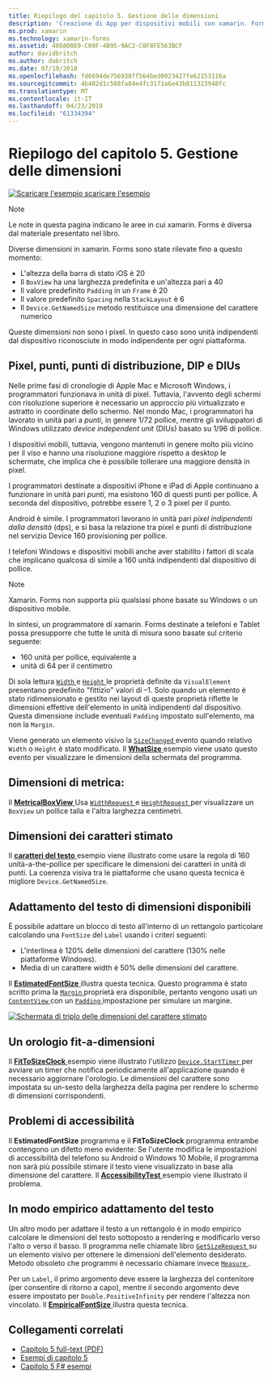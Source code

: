 ```yaml
---
title: Riepilogo del capitolo 5. Gestione delle dimensioni
description: 'Creazione di App per dispositivi mobili con xamarin. Forms: Riepilogo del capitolo 5. Gestione delle dimensioni'
ms.prod: xamarin
ms.technology: xamarin-forms
ms.assetid: 486800E9-C09F-4B95-9AC2-C0F8FE563BCF
author: davidbritch
ms.author: dabritch
ms.date: 07/19/2018
ms.openlocfilehash: fd6694de756938ff564bed0923427fe62153116a
ms.sourcegitcommit: 4b402d1c508fa84e4fc3171a6e43b811323948fc
ms.translationtype: MT
ms.contentlocale: it-IT
ms.lasthandoff: 04/23/2019
ms.locfileid: "61334394"
---
```

# <a name="summary-of-chapter-5-dealing-with-sizes"></a>Riepilogo del capitolo 5. Gestione delle dimensioni

[![Scaricare l'esempio](~/media/shared/download.png) scaricare l'esempio](https://github.com/xamarin/xamarin-forms-book-samples/tree/master/Chapter05)

> [!NOTE]
> Le note in questa pagina indicano le aree in cui xamarin. Forms è diversa dal materiale presentato nel libro.

Diverse dimensioni in xamarin. Forms sono state rilevate fino a questo momento:

- L'altezza della barra di stato iOS è 20
- Il `BoxView` ha una larghezza predefinita e un'altezza pari a 40
- Il valore predefinito `Padding` in un `Frame` è 20
- Il valore predefinito `Spacing` nella `StackLayout` è 6
- Il `Device.GetNamedSize` metodo restituisce una dimensione del carattere numerico

Queste dimensioni non sono i pixel. In questo caso sono unità indipendenti dal dispositivo riconosciute in modo indipendente per ogni piattaforma.

## <a name="pixels-points-dps-dips-and-dius"></a>Pixel, punti, punti di distribuzione, DIP e DIUs

Nelle prime fasi di cronologie di Apple Mac e Microsoft Windows, i programmatori funzionava in unità di pixel. Tuttavia, l'avvento degli schermi con risoluzione superiore è necessario un approccio più virtualizzato e astratto in coordinate dello schermo. Nel mondo Mac, i programmatori ha lavorato in unità pari a *punti*, in genere 1/72 pollice, mentre gli sviluppatori di Windows utilizzato *device independent unit* (DIUs) basato su 1/96 di pollice.

I dispositivi mobili, tuttavia, vengono mantenuti in genere molto più vicino per il viso e hanno una risoluzione maggiore rispetto a desktop le schermate, che implica che è possibile tollerare una maggiore densità in pixel.

I programmatori destinate a dispositivi iPhone e iPad di Apple continuano a funzionare in unità pari *punti*, ma esistono 160 di questi punti per pollice. A seconda del dispositivo, potrebbe essere 1, 2 o 3 pixel per il punto.

Android è simile. I programmatori lavorano in unità pari *pixel indipendenti dalla densità* (dps), e si basa la relazione tra pixel e punti di distribuzione nel servizio Device 160 provisioning per pollice.

I telefoni Windows e dispositivi mobili anche aver stabilito i fattori di scala che implicano qualcosa di simile a 160 unità indipendenti dal dispositivo di pollice.

> [!NOTE]
> Xamarin. Forms non supporta più qualsiasi phone basate su Windows o un dispositivo mobile.

In sintesi, un programmatore di xamarin. Forms destinate a telefoni e Tablet possa presupporre che tutte le unità di misura sono basate sul criterio seguente:

- 160 unità per pollice, equivalente a
- unità di 64 per il centimetro

Di sola lettura [ `Width` ](xref:Xamarin.Forms.VisualElement.Width) e [ `Height` ](xref:Xamarin.Forms.VisualElement.Height) le proprietà definite da `VisualElement` presentano predefinito "fittizio" valori di &ndash;1. Solo quando un elemento è stato ridimensionato e gestito nei layout di queste proprietà riflette le dimensioni effettive dell'elemento in unità indipendenti dal dispositivo. Questa dimensione include eventuali `Padding` impostato sull'elemento, ma non la `Margin`.

Viene generato un elemento visivo la [ `SizeChanged` ](xref:Xamarin.Forms.VisualElement.SizeChanged) evento quando relativo `Width` o `Height` è stato modificato. Il [ **WhatSize** ](https://github.com/xamarin/xamarin-forms-book-samples/tree/master/Chapter05/WhatSize) esempio viene usato questo evento per visualizzare le dimensioni della schermata del programma.

## <a name="metrical-sizes"></a>Dimensioni di metrica:

Il [ **MetricalBoxView** ](https://github.com/xamarin/xamarin-forms-book-samples/tree/master/Chapter05/MetricalBoxView) Usa [ `WidthRequest` ](xref:Xamarin.Forms.VisualElement.WidthRequest) e [ `HeightRequest` ](xref:Xamarin.Forms.VisualElement.HeightRequest) per visualizzare un `BoxView` un pollice talla e l'altra larghezza centimetri.

## <a name="estimated-font-sizes"></a>Dimensioni dei caratteri stimato

Il [ **caratteri del testo** ](https://github.com/xamarin/xamarin-forms-book-samples/tree/master/Chapter05/FontSizes) esempio viene illustrato come usare la regola di 160 unità-a-the-pollice per specificare le dimensioni dei caratteri in unità di punti. La coerenza visiva tra le piattaforme che usano questa tecnica è migliore `Device.GetNamedSize`.

## <a name="fitting-text-to-available-size"></a>Adattamento del testo di dimensioni disponibili

È possibile adattare un blocco di testo all'interno di un rettangolo particolare calcolando una `FontSize` del `Label` usando i criteri seguenti:

- L'interlinea è 120% delle dimensioni del carattere (130% nelle piattaforme Windows).
- Media di un carattere width è 50% delle dimensioni del carattere.

Il [ **EstimatedFontSize** ](https://github.com/xamarin/xamarin-forms-book-samples/tree/master/Chapter05/EstimatedFontSize) illustra questa tecnica. Questo programma è stato scritto prima la [ `Margin` ](xref:Xamarin.Forms.View.Margin) proprietà era disponibile, pertanto vengono usati un [ `ContentView` ](xref:Xamarin.Forms.ContentView) con un [ `Padding` ](xref:Xamarin.Forms.Layout.Padding) impostazione per simulare un margine.

[![Schermata di triplo delle dimensioni del carattere stimato](images/ch05fg07-small.png "testo adatta alle dimensioni disponibili")](images/ch05fg07-large.png#lightbox "testo adatta alle dimensioni disponibili")

## <a name="a-fit-to-size-clock"></a>Un orologio fit-a-dimensioni

Il [ **FitToSizeClock** ](https://github.com/xamarin/xamarin-forms-book-samples/tree/master/Chapter05/FitToSizeClock) esempio viene illustrato l'utilizzo [ `Device.StartTimer` ](xref:Xamarin.Forms.Device.StartTimer(System.TimeSpan,System.Func{System.Boolean})) per avviare un timer che notifica periodicamente all'applicazione quando è necessario aggiornare l'orologio. Le dimensioni del carattere sono impostata su un-sesto della larghezza della pagina per rendere lo schermo di dimensioni corrispondenti.

## <a name="accessibility-issues"></a>Problemi di accessibilità

Il **EstimatedFontSize** programma e il **FitToSizeClock** programma entrambe contengono un difetto meno evidente: Se l'utente modifica le impostazioni di accessibilità del telefono su Android o Windows 10 Mobile, il programma non sarà più possibile stimare il testo viene visualizzato in base alla dimensione del carattere. Il [ **AccessibilityTest** ](https://github.com/xamarin/xamarin-forms-book-samples/tree/master/Chapter05/AccessibilityTest) esempio viene illustrato il problema.

## <a name="empirically-fitting-text"></a>In modo empirico adattamento del testo

Un altro modo per adattare il testo a un rettangolo è in modo empirico calcolare le dimensioni del testo sottoposto a rendering e modificarlo verso l'alto o verso il basso. Il programma nelle chiamate libro [ `GetSizeRequest` ](xref:Xamarin.Forms.VisualElement.GetSizeRequest(System.Double,System.Double)) su un elemento visivo per ottenere le dimensioni dell'elemento desiderato. Metodo obsoleto che programmi è necessario chiamare invece [ `Measure` ](xref:Xamarin.Forms.VisualElement.Measure(System.Double,System.Double,Xamarin.Forms.MeasureFlags)).

Per un `Label`, il primo argomento deve essere la larghezza del contenitore (per consentire di ritorno a capo), mentre il secondo argomento deve essere impostato per `Double.PositiveInfinity` per rendere l'altezza non vincolato. Il [ **EmpiricalFontSize** ](https://github.com/xamarin/xamarin-forms-book-samples/tree/master/Chapter05/EmpiricalFontSize) illustra questa tecnica.



## <a name="related-links"></a>Collegamenti correlati

- [Capitolo 5 full-text (PDF)](https://download.xamarin.com/developer/xamarin-forms-book/XamarinFormsBook-Ch05-Apr2016.pdf)
- [Esempi di capitolo 5](https://github.com/xamarin/xamarin-forms-book-samples/tree/master/Chapter05)
- [Capitolo 5 F# esempi](https://github.com/xamarin/xamarin-forms-book-samples/tree/master/Chapter05/FS)
